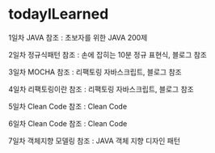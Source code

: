 # todayILearned
 
 1일차 
 JAVA
 참조 : 초보자를 위한 JAVA 200제
 
 2일차
 정규식패턴
 참조 : 손에 잡히는 10분 정규 표현식, 블로그 참조
 
 3일차
 MOCHA
 참조 : 리팩토링 자바스크립트, 블로그 참조
 
 4일차
 리팩토링이란
 참조 : 리팩토링 자바스크립트, 블로그 참조
  
 5일차
 Clean Code
 참조 : Clean Code
 
 6일차
 Clean Code
 참조 : Clean Code
 
 7일차
 객체지향 모델링
 참조 : JAVA 객체 지향 디자인 패턴
 